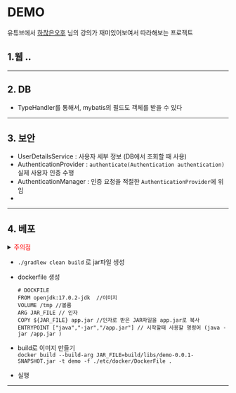 # DEMO
유튜브에서 [하찮은오후](https://www.youtube.com/playlist?list=PLeMeDIV7bypvyxWv7eIUZubmfx9W-Jjdg) 님의 강의가 재미있어보여서 따라해보는 프로젝트

## 1.웹 ..

---

## 2. DB
-  TypeHandler를 통해서, mybatis의 필드도 객체를 받을 수 있다
---

## 3. 보안
- UserDetailsService :  사용자 세부 정보 (DB에서 조회할 때 사용)
- AuthenticationProvider : `authenticate(Authentication authentication)` 실제 사용자 인증 수행
- AuthenticationManager : 인증 요청을 적절한 `AuthenticationProvider`에 위임
- 
---

## 4. 베포
<details>
    <summary>
        <span style="color:red">주의점</span>
    </summary>
  당연한 소리겠지만, 도커 컨테이너에서의 localhost는 도커 컨테이너 자체이기 때문에
  알맞은 DB 경로를 지정해줘야 한다
</details> 

- `./gradlew clean build` 로 jar파일 생성
- dockerfile 생성 
    ```agsl
    # DOCKFILE
    FROM openjdk:17.0.2-jdk  //이미지
    VOLUME /tmp //볼륨
    ARG JAR_FILE // 인자
    COPY ${JAR_FILE} app.jar //인자로 받은 JAR파일을 app.jar로 복사
    ENTRYPOINT ["java","-jar","/app.jar"] // 시작할때 사용할 명령어 (java -jar /app.jar )
    ```
- build로 이미지 만들기 <br>
  `docker build --build-arg JAR_FILE=build/libs/demo-0.0.1-SNAPSHOT.jar -t demo -f ./etc/docker/DockerFile .`

- 실행
---
